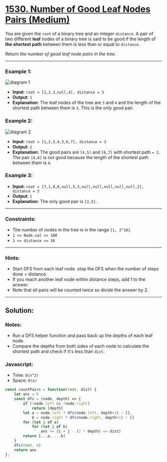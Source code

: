 # [1530. Number of Good Leaf Nodes Pairs (Medium)](https://leetcode.com/problems/number-of-good-leaf-nodes-pairs/)

You are given the `root` of a binary tree and an integer `distance`. A pair of two different **leaf** nodes of a binary tree is said to be good if the length of **the shortest path** between them is less than or equal to `distance`.

Return _the number of good leaf node pairs in the tree_.

---
### Example 1:
![diagram 1](https://assets.leetcode.com/uploads/2020/07/09/e1.jpg)
 - **Input**: `root = [1,2,3,null,4], distance = 3`
 - **Output**: `1`
 - **Explanation**: The leaf nodes of the tree are `3` and `4` and the length of the shortest path between them is `3`. This is the only good pair.

### Example 2:
![diagram 2](https://assets.leetcode.com/uploads/2020/07/09/e2.jpg)
 - **Input**: `root = [1,2,3,4,5,6,7], distance = 3`
 - **Output**: `2`
 - **Explanation**: The good pairs are `[4,5]` and `[6,7]` with shortest path `= 2`. The pair `[4,6]` is not good because the length of the shortest path between them is `4`.

### Example 3:
 - **Input**: `root = [7,1,4,6,null,5,3,null,null,null,null,null,2], distance = 3`
 - **Output**: `1`
 - **Explanation**: The only good pair is `[2,5]`.

---
### Constraints:
 - The number of nodes in the tree is in the range `[1, 2^10]`.
 - `1 <= Node.val <= 100`
 - `1 <= distance <= 10`

---
### Hints:
 - Start DFS from each leaf node. stop the DFS when the number of steps done > distance.
 - If you reach another leaf node within distance steps, add 1 to the answer.
 - Note that all pairs will be counted twice so divide the answer by 2.

---
## Solution:
### Notes:
 - Run a DFS helper function and pass back up the depths of each leaf node.
 - Compare the depths from both sides of each node to calculate the shortest path and check if it's less than `dist`.

### Javascript:
 - Time: `O(n^2)`
 - Space: `O(n)`

```js
const countPairs = function(root, dist) {
    let ans = 0
    const dfs = (node, depth) => {
        if (!node.left && !node.right)
            return [depth]
        let a = node.left ? dfs(node.left, depth+1) : [],
            b = node.right ? dfs(node.right, depth+1) : []
        for (let i of a)
            for (let j of b)
                ans += (i + j - (2 * depth) <= dist)
        return [...a, ...b]
    }
    dfs(root, 0)
    return ans
};
```
